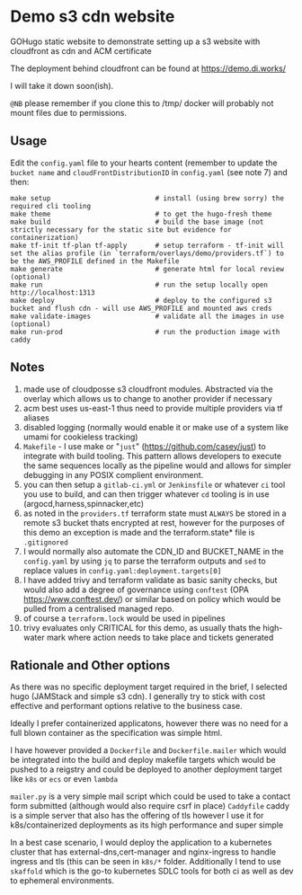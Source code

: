 # Demo s3 cdn website

GOHugo static website to demonstrate setting up a s3 website with cloudfront as cdn and ACM certificate

The deployment behind cloudfront can be found at https://demo.di.works/

I will take it down soon(ish).

`@NB` please remember if you clone this to /tmp/ docker will probably not mount files due to permissions.


## Usage

Edit the `config.yaml` file to your hearts content (remember to update the `bucket name` and `cloudFrontDistributionID` in `config.yaml` (see note 7) and then:

```
make setup                          # install (using brew sorry) the required cli tooling
make theme                          # to get the hugo-fresh theme
make build                          # build the base image (not strictly necessary for the static site but evidence for containerization)
make tf-init tf-plan tf-apply       # setup terraform - tf-init will set the alias profile (in `terraform/overlays/demo/providers.tf`) to be the AWS_PROFILE defined in the Makefile
make generate                       # generate html for local review (optional)
make run                            # run the setup locally open http://localhost:1313
make deploy                         # deploy to the configured s3 bucket and flush cdn - will use AWS_PROFILE and mounted aws creds
make validate-images                # validate all the images in use (optional)
make run-prod                       # run the production image with caddy
```

## Notes

1. made use of cloudposse s3 cloudfront modules. Abstracted via the overlay which allows us to change to another provider if necessary
2. acm best uses us-east-1 thus need to provide multiple providers via tf aliases
3. disabled logging (normally would enable it or make use of a system like umami for cookieless tracking)
4. `Makefile` - I use make or "`just`" (https://github.com/casey/just) to integrate with build tooling. This pattern allows developers to execute the same sequences locally as the pipeline would and allows for simpler debugging in any POSIX complient environment.
5. you can then setup a `gitlab-ci.yml` or `Jenkinsfile` or whatever `ci` tool you use to build, and can then trigger whatever `cd` tooling is in use (argocd,harness,spinnacker,etc)
6. as noted in the `providers.tf` terraform state must `ALWAYS` be stored in a remote s3 bucket thats encrypted at rest, however for the purposes of this demo an exception is made and the terraform.state* file is `.gitignored`
7. I would normally also automate the CDN_ID and BUCKET_NAME in the `config.yaml` by using `jq` to parse the terraform outputs and `sed` to replace values in `config.yaml:deployment.targets[0]`
8. I have added trivy and terraform validate as basic sanity checks, but would also add a degree of governance using `conftest` (OPA https://www.conftest.dev/) or similar based on policy which would be pulled from a centralised managed repo.
9. of course a `terraform.lock` would be used in pipelines
10. trivy evaluates only CRITICAL for this demo, as usually thats the high-water mark where action needs to take place and tickets generated

## Rationale and Other options

As there was no specific deployment target required in the brief, I selected hugo (JAMStack and simple s3 cdn). I generally try to stick with cost effective and performant options relative to the business case.

Ideally I prefer containerized applicatons, however there was no need for a full blown container as the specification was simple html.

I have however provided a `Dockerfile` and `Dockerfile.mailer` which would be integrated into the build and deploy makefile targets which would be pushed to a reigstry
and could be deployed to another deployment target like `k8s` or `ecs` or even `lambda`

`mailer.py` is a very simple mail script which could be used to take a contact form submitted (although would also require csrf in place)
`Caddyfile` caddy is a simple server that also has the offering of tls however I use it for k8s/containerized deployments as its high performance and super simple

In a best case scenario, I would deploy the application to a kubernetes cluster that has external-dns,cert-manager and nginx-ingress to handle ingress and tls (this can be seen in `k8s/*` folder.
Additionally I tend to use `skaffold` which is the go-to kubernetes SDLC tools for both ci as well as dev to ephemeral environments.
